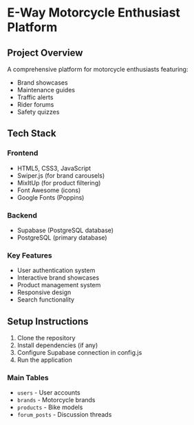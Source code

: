 # E-Way Motorcycle Enthusiast Platform

## Project Overview
A comprehensive platform for motorcycle enthusiasts featuring:
- Brand showcases
- Maintenance guides
- Traffic alerts
- Rider forums
- Safety quizzes

## Tech Stack

### Frontend
- HTML5, CSS3, JavaScript
- Swiper.js (for brand carousels)
- MixItUp (for product filtering)
- Font Awesome (icons)
- Google Fonts (Poppins)

### Backend
- Supabase (PostgreSQL database)
- PostgreSQL (primary database)

### Key Features
- User authentication system
- Interactive brand showcases
- Product management system
- Responsive design
- Search functionality

## Setup Instructions

1. Clone the repository
2. Install dependencies (if any)
3. Configure Supabase connection in config.js
4. Run the application


### Main Tables
- `users` - User accounts
- `brands` - Motorcycle brands
- `products` - Bike models
- `forum_posts` - Discussion threads


